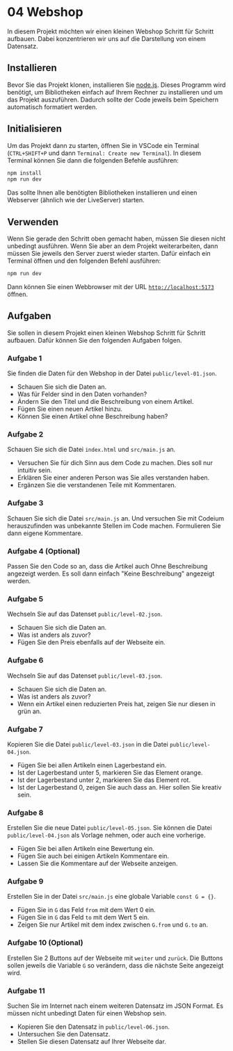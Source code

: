 # 04 Webshop

In diesem Projekt möchten wir einen kleinen Webshop Schritt für Schritt
aufbauen. Dabei konzentrieren wir uns auf die Darstellung von einem Datensatz.

## Installieren

Bevor Sie das Projekt klonen, installieren Sie
[node.js](https://nodejs.org/en/download). Dieses Programm wird benötigt, um
Bibliotheken einfach auf Ihrem Rechner zu installieren und um das Projekt
auszuführen. Dadurch sollte der Code jeweils beim Speichern automatisch
formatiert werden.

## Initialisieren

Um das Projekt dann zu starten, öffnen Sie in VSCode ein Terminal
(`CTRL+SHIFT+P` und dann `Terminal: Create new Terminal`). In diesem Terminal
können Sie dann die folgenden Befehle ausführen:

```bash
npm install
npm run dev
```

Das sollte Ihnen alle benötigten Bibliotheken installieren und einen Webserver
(ähnlich wie der LiveServer) starten.

## Verwenden

Wenn Sie gerade den Schritt oben gemacht haben, müssen Sie diesen nicht
unbedingt ausführen. Wenn Sie aber an dem Projekt weiterarbeiten, dann müssen
Sie jeweils den Server zuerst wieder starten. Dafür einfach ein Terminal öffnen
und den folgenden Befehl ausführen:

```bash
npm run dev
```

Dann können Sie einen Webbrowser mit der URL
[`http://localhost:5173`](http://localhost:5173) öffnen.

## Aufgaben

Sie sollen in diesem Projekt einen kleinen Webshop Schritt für Schritt aufbauen.
Dafür können Sie den folgenden Aufgaben folgen.

### Aufgabe 1

Sie finden die Daten für den Webshop in der Datei `public/level-01.json`.

- Schauen Sie sich die Daten an.
- Was für Felder sind in den Daten vorhanden?
- Ändern Sie den Titel und die Beschreibung von einem Artikel.
- Fügen Sie einen neuen Artikel hinzu.
- Können Sie einen Artikel ohne Beschreibung haben?

### Aufgabe 2

Schauen Sie sich die Datei `index.html` und `src/main.js` an.

- Versuchen Sie für dich Sinn aus dem Code zu machen. Dies soll nur intuitiv
  sein.
- Erklären Sie einer anderen Person was Sie alles verstanden haben.
- Ergänzen Sie die verstandenen Teile mit Kommentaren.

### Aufgabe 3

Schauen Sie sich die Datei `src/main.js` an. Und versuchen Sie mit Codeium
herauszufinden was unbekannte Stellen im Code machen. Formulieren Sie dann
eigene Kommentare.

### Aufgabe 4 (Optional)

Passen Sie den Code so an, dass die Artikel auch Ohne Beschreibung angezeigt
werden. Es soll dann einfach "Keine Beschreibung" angezeigt werden.

### Aufgabe 5

Wechseln Sie auf das Datenset `public/level-02.json`.

- Schauen Sie sich die Daten an.
- Was ist anders als zuvor?
- Fügen Sie den Preis ebenfalls auf der Webseite ein.

### Aufgabe 6

Wechseln Sie auf das Datenset `public/level-03.json`.

- Schauen Sie sich die Daten an.
- Was ist anders als zuvor?
- Wenn ein Artikel einen reduzierten Preis hat, zeigen Sie nur diesen in grün
  an.

### Aufgabe 7

Kopieren Sie die Datei `public/level-03.json` in die Datei
`public/level-04.json`.

- Fügen Sie bei allen Artikeln einen Lagerbestand ein.
- Ist der Lagerbestand unter 5, markieren Sie das Element orange.
- Ist der Lagerbestand unter 2, markieren Sie das Element rot.
- Ist der Lagerbestand 0, zeigen Sie auch dass an. Hier sollen Sie kreativ sein.

### Aufgabe 8

Erstellen Sie die neue Datei `public/level-05.json`. Sie können die Datei
`public/level-04.json` als Vorlage nehmen, oder auch eine vorherige.

- Fügen Sie bei allen Artikeln eine Bewertung ein.
- Fügen Sie auch bei einigen Artikeln Kommentare ein.
- Lassen Sie die Kommentare auf der Webseite anzeigen.

### Aufgabe 9

Erstellen Sie in der Datei `src/main.js` eine globale Variable `const G = {}`.

- Fügen Sie in `G` das Feld `from` mit dem Wert 0 ein.
- Fügen Sie in `G` das Feld `to` mit dem Wert 5 ein.
- Zeigen Sie nur Artikel mit dem index zwischen `G.from` und `G.to` an.

### Aufgabe 10 (Optional)

Erstellen Sie 2 Buttons auf der Webseite mit `weiter` und `zurück`. Die Buttons
sollen jeweils die Variable `G` so verändern, dass die nächste Seite angezeigt
wird.

### Aufgabe 11

Suchen Sie im Internet nach einem weiteren Datensatz im JSON Format. Es müssen
nicht unbedingt Daten für einen Webshop sein.

- Kopieren Sie den Datensatz in `public/level-06.json`.
- Untersuchen Sie den Datensatz.
- Stellen Sie diesen Datensatz auf Ihrer Webseite dar.
